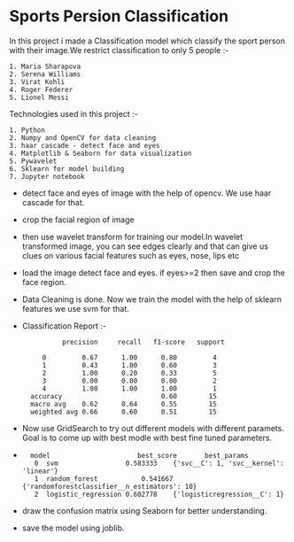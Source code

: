 
# Sports Persion Classification

In this project i made a Classification model which classify the sport
person with their image.We restrict classification to only 5 people :-  

    1. Maria Sharapova
    2. Serena Williams
    3. Virat Kohli
    4. Roger Federer
    5. Lionel Messi     

Technologies used in this project :-    

    1. Python
    2. Numpy and OpenCV for data cleaning
    3. haar cascade - detect face and eyes
    4. Matplotlib & Seaborn for data visualization
    5. Pywavelet
    6. Sklearn for model building
    7. Jupyter notebook

- detect face and eyes of image with the help of opencv. We use 
    haar cascade for that.
- crop the facial region of image    
- then use wavelet transform for training our model.In wavelet transformed image, you can see edges clearly and that can give us clues on various facial features such as eyes, nose, lips etc  
- load the image detect face and eyes. if eyes>=2 then save and crop the face region.   
- Data Cleaning is done. Now we train the model with the help of sklearn features
  we use svm for that.
- Classification Report :-  

                precision     recall   f1-score   support

           0         0.67      1.00      0.80         4
           1         0.43      1.00      0.60         3
           2         1.00      0.20      0.33         5
           3         0.00      0.00      0.00         2
           4         1.00      1.00      1.00         1
        accuracy                         0.60        15   
        macro avg    0.62      0.64      0.55        15
        weighted avg 0.66      0.60      0.51        15
- Now use GridSearch to try out different models with different paramets. Goal is to come up with best modle with best fine tuned parameters.
-       model	                   best_score      	best_params 
         0	svm             	0.583333	{'svc__C': 1, 'svc__kernel': 'linear'}
         1	random_forest	        0.541667  	{'randomforestclassifier__n_estimators': 10}
         2	logistic_regression	0.602778	{'logisticregression__C': 1}    

- draw the confusion matrix using Seaborn for better understanding.
- save the model using joblib.


